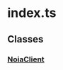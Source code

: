 # index.ts

## Classes

### [NoiaClient][ClassDeclaration-0]


[SourceFile-0]: index.md#indexts
[ClassDeclaration-0]: index/noiaclient.md#noiaclient